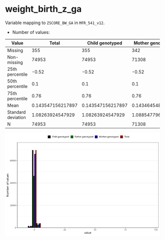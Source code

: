 # weight_birth_z_ga
Variable mapping to `ZSCORE_BW_GA` in `MFR_541_v12`.
- Number of values:

| Value | Total | Child genotyped | Mother genotyped | Father genotyped |
| ----- | ----- | --------------- | ---------------- | ---------------- |
| Missing | 355 | 355 | 342 | 230 |
| Non-missing | 74953 | 74953 | 71308 | 49854 |
| 25th percentile | -0.52 | -0.52 | -0.52 | -0.52 |
| 50th percentile | 0.1 | 0.1 | 0.1 | 0.1 |
| 75th percentile | 0.76 | 0.76 | 0.76 | 0.74 |
| Mean | 0.143547156217897 | 0.143547156217897 | 0.14346454815729 | 0.137382757652345 |
| Standard deviation | 1.08263924547929 | 1.08263924547929 | 1.08854779691127 | 1.06355955983673 |
| N | 74953 | 74953 | 71308 | 49854 |



![](weight_birth_z_ga_n.png)



